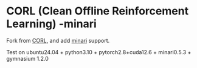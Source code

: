 # CORL (Clean Offline Reinforcement Learning) -minari

Fork from [CORL](https://github.com/tinkoff-ai/CORL), and add [minari](https://github.com/Farama-Foundation/Minari) support.

Test on ubuntu24.04 + python3.10 + pytorch2.8+cuda12.6 + minari0.5.3 + gymnasium 1.2.0